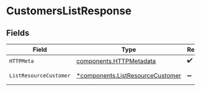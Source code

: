 # CustomersListResponse


## Fields

| Field                                                                               | Type                                                                                | Required                                                                            | Description                                                                         |
| ----------------------------------------------------------------------------------- | ----------------------------------------------------------------------------------- | ----------------------------------------------------------------------------------- | ----------------------------------------------------------------------------------- |
| `HTTPMeta`                                                                          | [components.HTTPMetadata](../../models/components/httpmetadata.md)                  | :heavy_check_mark:                                                                  | N/A                                                                                 |
| `ListResourceCustomer`                                                              | [*components.ListResourceCustomer](../../models/components/listresourcecustomer.md) | :heavy_minus_sign:                                                                  | Successful Response                                                                 |